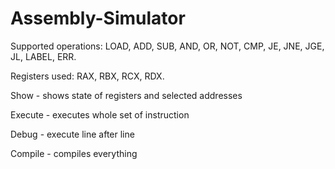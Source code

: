# Assembly-Simulator
Supported operations: LOAD, ADD, SUB, AND, OR, NOT, CMP, JE, JNE, JGE, JL, LABEL, ERR.

Registers used: RAX, RBX, RCX, RDX.

Show - shows state of registers and selected addresses

Execute - executes whole set of instruction

Debug - execute line after line

Compile - compiles everything
